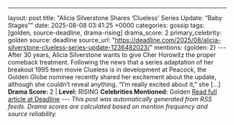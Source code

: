 ---
layout: post
title: "Alicia Silverstone Shares ‘Clueless’ Series Update: “Baby Stages”"
date: 2025-08-08 03:41:25 +0000
categories: gossip
tags: [golden, source-deadline, drama-rising]
drama_score: 2
primary_celebrity: golden
source: deadline
source_url: "https://deadline.com/2025/08/alicia-silverstone-clueless-series-update-1236482023/"
mentions: {golden: 2} --- After 30 years, Alicia Silverstone wants to give Cher Horowitz the proper comeback treatment. Following the news that a series adaptation of her breakout 1995 teen movie Clueless is in development at Peacock, the Golden Globe nominee recently shared her excitement about the update, although she couldn’t reveal anything. “I’m really excited about it,” she […] **Drama Score:** 2 | **Level:** RISING **Celebrities Mentioned:** Golden [Read full article at Deadline](https://deadline.com/2025/08/alicia-silverstone-clueless-series-update-1236482023/) --- *This post was automatically generated from RSS feeds. Drama scores are calculated based on mention frequency and source reliability.*